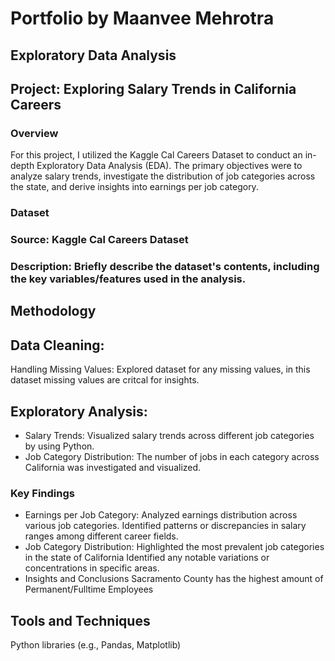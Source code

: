 # Portfolio by Maanvee Mehrotra

## Exploratory Data Analysis

## Project: Exploring Salary Trends in California Careers
### Overview

For this project, I utilized the Kaggle Cal Careers Dataset to conduct an in-depth Exploratory Data Analysis (EDA). The primary objectives were to analyze salary trends, investigate the distribution of job categories across the state, and derive insights into earnings per job category.

### Dataset
### Source: Kaggle Cal Careers Dataset
### Description: Briefly describe the dataset's contents, including the key variables/features used in the analysis.

## Methodology

## Data Cleaning:
Handling Missing Values: Explored dataset for any missing values, in this dataset missing values are critcal for insights. 

## Exploratory Analysis:

- Salary Trends: Visualized salary trends across different job categories by using Python.
- Job Category Distribution: The number of jobs in each category across California was investigated and visualized.

### Key Findings

- Earnings per Job Category:
Analyzed earnings distribution across various job categories.
Identified patterns or discrepancies in salary ranges among different career fields.
- Job Category Distribution:
Highlighted the most prevalent job categories in the state of California
Identified any notable variations or concentrations in specific areas.
- Insights and Conclusions
Sacramento County has the highest amount of Permanent/Fulltime Employees 

## Tools and Techniques
Python libraries (e.g., Pandas, Matplotlib)
